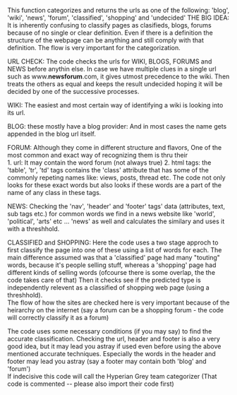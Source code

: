 This function categorizes and returns the urls as one of the following: 'blog', 'wiki', 'news', 'forum', 'classified', 'shopping' and 'undecided'
THE BIG IDEA: It is inherently confusing to classify pages as clasifieds, blogs, forums because of no single or clear definition.
Even if there is a definition the structure of the webpage can be anything and still comply with that definition.
The flow is very important for the categorization.

URL CHECK: The code checks the urls for WIKI, BLOGS, FORUMS and NEWS before anythin else. In case we have multiple clues in a single url
such as www.**newsforum**.com, it gives utmost precedence to the wiki. Then treats the others as equal and keeps the result undecided hoping it will be 
decided by one of the successive processes. 
 
WIKI: The easiest and most certain way of identifying a wiki is looking into its url.

BLOG: these mostly have a blog provider: And in most cases the name gets appended in the blog url itself.

FORUM: Although they come in different structure and flavors, One of the most common and exact way of recognizing them is thru their	
			1. url: It may contain the word forum (not always true)
			2. html tags: the 'table', 'tr', 'td' tags contains the 'class' attribute that has some of the commonly repeting names like: views, posts, thread etc.
			The code not only looks for these exact words but also looks if these words are a part of the name of any class in these tags.

NEWS: Checking the 'nav', 'header' and 'footer' tags' data (attributes, text, sub tags etc.) for common words we find in a news
		website like 'world', 'political', 'arts' etc ... 'news' as well and calculates the similary and uses it with a threshhold.

 CLASSIFIED and SHOPPING: Here the code uses a two stage approch to first classify the page into one of these using a list of words for each.
						 The main difference assumed was that a 'classified' page had many "touting" words, because it's people selling stuff,
						 whereas a 'shopping' page had different kinds of selling words (ofcourse there is some overlap, the the code takes care of that)
						 Then it checks see if the predicted type is independently relevent as a classified of shopping web page (using a threshhold).				
						 The flow of how the sites are checked here is very important because of the heirarchy on the 
						 internet (say a forum can be a shopping forum - 
						 the code will correctly classify it as a forum)		
	 
 The code uses some necessary conditions (if you may say) to find the accurate classification.
 Checking the url, header and 
 footer is also a very good	idea, but it may lead you astray if used even before using the above mentioned accurate techniques. Especially the 
 words in the header and footer may lead you astray (say a footer may contain both 'blog' and 'forum')	
 If indecisive this code will call the Hyperian Grey team categorizer (That code is commented -- please also import their code first)